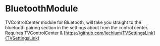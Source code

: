 # BluetoothModule
TVControlCenter module for Bluetooth, will take you straight to the bluetooth pairing section in the settings about from the control center. Requires TVControlCenter & [https://github.com/lechium/TVSettingsLink](TVSettingsLink) 
